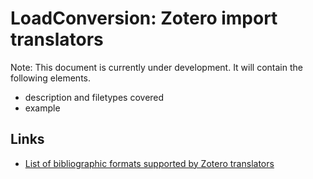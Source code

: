 # LoadConversion: Zotero import translators

Note: This document is currently under development. It will contain the following elements.

- description and filetypes covered
- example

## Links

- [List of bibliographic formats supported by Zotero translators](https://www.zotero.org/support/kb/importing_standardized_formats)
